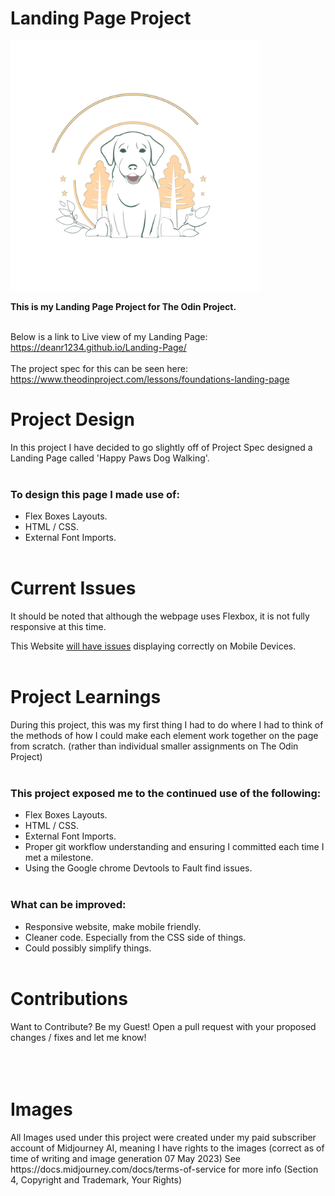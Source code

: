 <h1>Landing Page Project</h1>
<img src="./images/logo.svg" width="400"/>

<strong>This is my Landing Page Project for The Odin Project.</strong>
<br/><br/>

Below is a link to Live view of my Landing Page: \
https://deanr1234.github.io/Landing-Page/
<br/><br/>
The project spec for this can be seen here: \
https://www.theodinproject.com/lessons/foundations-landing-page



<h1>Project Design</h1>
In this project I have decided to go slightly off of Project Spec designed a Landing Page called 'Happy Paws Dog Walking'.
<br/><br/>
<h3>To design this page I made use of:</h3>

- Flex Boxes Layouts.
- HTML / CSS.
- External Font Imports.
  <br/><br/>

<h1>Current Issues</h1>

It should be noted that although the webpage uses Flexbox, it is not fully responsive at this time.

This Website <u>will have issues</u> displaying correctly on Mobile Devices.
<br/><br/>

<h1>Project Learnings</h1>
During this project, this was my first thing I had to do where I had to think of the methods of how I could make each element work together on the page from scratch. (rather than individual smaller assignments on The Odin Project)
<br/><br/>

<h3>This project exposed me to the continued use of the following:</h3>

- Flex Boxes Layouts.
- HTML / CSS.
- External Font Imports.
- Proper git workflow understanding and ensuring I committed each time I met a milestone.
- Using the Google chrome Devtools to Fault find issues.
<br/><br/>
<h3>What can be improved:</h3>

- Responsive website, make mobile friendly.
- Cleaner code. Especially from the CSS side of things.
- Could possibly simplify things.
  <br/><br/>

<h1>Contributions</h1>
Want to Contribute? Be my Guest! Open a pull request with your proposed changes / fixes and let me know!
<br/><br/>
<br/><br/>

<h1>Images</h1>
All Images used under this project were created under my paid subscriber account of Midjourney AI, meaning I have rights to the images (correct as of time of writing and image generation 07 May 2023) See https://docs.midjourney.com/docs/terms-of-service for more info (Section 4, Copyright and Trademark, Your Rights)
